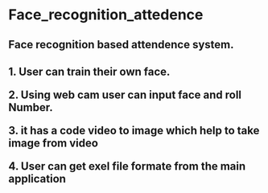 # Face_recognition_attedence

<h2>Face recognition based attendence system.<h2>
<p>  1. User can train their own face.</p>
<p>2. Using web cam user can input face and roll Number.</p>
<p>3. it has a code video to image which help to take image from video</p>
<p>4. User can get exel file formate from the main application</p>
